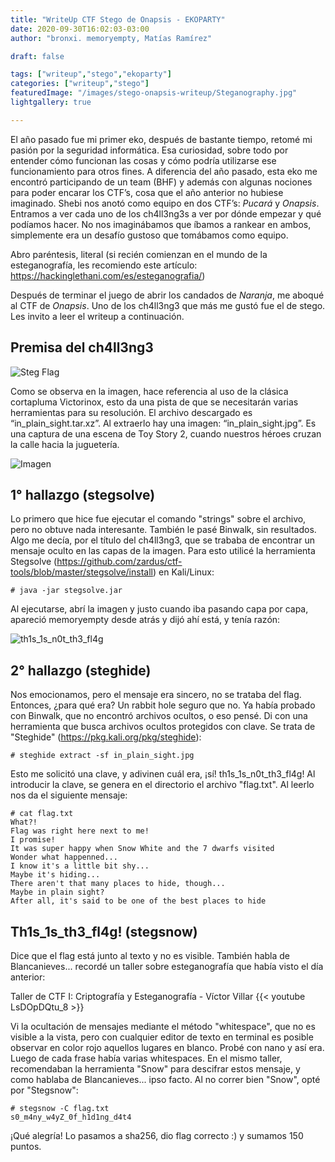```yaml
---
title: "WriteUp CTF Stego de Onapsis - EKOPARTY"
date: 2020-09-30T16:02:03-03:00
author: "bronxi. memoryempty, Matías Ramírez"

draft: false

tags: ["writeup","stego","ekoparty"]
categories: ["writeup","stego"]
featuredImage: "/images/stego-onapsis-writeup/Steganography.jpg"
lightgallery: true

---
```


El año pasado fue mi primer eko, después de bastante tiempo, retomé mi pasión por la seguridad informática. Esa curiosidad, sobre todo por entender cómo funcionan las cosas y cómo podría utilizarse ese funcionamiento para otros fines.
A diferencia del año pasado, esta eko me encontró participando de un team (BHF) y además con algunas nociones para poder encarar los CTF’s, cosa que el año anterior no hubiese imaginado.
Shebi nos anotó como equipo en dos CTF’s: *Pucará* y *Onapsis*. Entramos a ver cada uno de los ch4ll3ng3s a ver por dónde empezar y qué podíamos hacer. No nos imaginábamos que íbamos a rankear en ambos, simplemente era un desafío gustoso que tomábamos como equipo.

Abro paréntesis, literal (si recién comienzan en el mundo de la esteganografía, les recomiendo este artículo: https://hackinglethani.com/es/esteganografia/)

Después de terminar el juego de abrir los candados de *Naranja*, me aboqué al CTF de *Onapsis*. Uno de los ch4ll3ng3 que más me gustó fue el de stego. Les invito a leer el writeup a continuación.
 
## Premisa del ch4ll3ng3

![Steg Flag](/images/stego-onapsis-writeup/stegoctf.jpg "Steg FLAG")


Como se observa en la imagen, hace referencia al uso de la clásica cortapluma Victorinox, esto da una pista de que se necesitarán varias herramientas para su resolución. El archivo descargado es “in_plain_sight.tar.xz”. Al extraerlo hay una  imagen: “in_plain_sight.jpg”. Es una captura de una escena de Toy Story 2, cuando nuestros héroes cruzan la calle hacia la juguetería.


![Imagen](/images/stego-onapsis-writeup/in_plain_sight.jpg "Imagen de Toy Story 2")

## 1° hallazgo (stegsolve)

Lo primero que hice fue ejecutar el comando "strings" sobre el archivo, pero no obtuve nada interesante. También le pasé Binwalk, sin resultados. Algo me decía, por el título del ch4ll3ng3, que se trababa de encontrar un mensaje oculto en las capas de la imagen. Para esto utilicé la herramienta Stegsolve (https://github.com/zardus/ctf-tools/blob/master/stegsolve/install) en Kali/Linux:

```
# java -jar stegsolve.jar

```

Al ejecutarse, abrí la imagen y justo cuando iba pasando capa por capa, apareció memoryempty desde atrás y dijó ahí está, y tenía razón:

![th1s_1s_n0t_th3_fl4g](/images/stego-onapsis-writeup/thisisnottheflag.jpg "th1s_1s_n0t_th3_fl4g")


## 2° hallazgo (steghide)

Nos emocionamos, pero el mensaje era sincero, no se trataba del flag. Entonces, ¿para qué era? Un rabbit hole seguro que no.
Ya había probado con Binwalk, que no encontró archivos ocultos, o eso pensé. Di con una herramienta que busca archivos ocultos protegidos con clave. Se trata de "Steghide" (https://pkg.kali.org/pkg/steghide):

```
# steghide extract -sf in_plain_sight.jpg
```

Esto me solicitó una clave, y adivinen cuál era, ¡sí! th1s_1s_n0t_th3_fl4g! Al introducir la clave, se genera en el directorio el archivo "flag.txt". Al leerlo nos da el siguiente mensaje:

```
# cat flag.txt
What?!			 	    	      	       	   	  	       
Flag was right here next to me!	     	    	 	      		    
I promise!      	       	   		     	 	     	    
It was super happy when Snow White and the 7 dwarfs visited   		    
Wonder what happenned...    	   	       	   	       	       	 
I know it's a little bit shy...    		  	     	  	       
Maybe it's hiding...       	 	 	  	 	     	     
There aren't that many places to hide, though...	  	  	   
Maybe in plain sight?    	      	     	     	       	       
After all, it's said to be one of the best places to hide	
```

## Th1s_1s_th3_fl4g! (stegsnow)

Dice que el flag está junto al texto y no es visible. También habla de Blancanieves... recordé un taller sobre esteganografía que había visto el día anterior:


Taller de CTF I: Criptografía y Esteganografía - Víctor Villar
{{< youtube LsDOpDQtu_8 >}}


Vi la ocultación de mensajes mediante el método "whitespace", que no es visible a la vista, pero con cualquier editor de texto en terminal es posible observar en color rojo aquellos lugares en blanco. Probé con nano y así era. Luego de cada frase había varias whitespaces. En el mismo taller, recomendaban la herramienta "Snow" para descifrar estos mensaje, y como hablaba de Blancanieves... ipso facto. Al no correr bien "Snow", opté por "Stegsnow":

```
# stegsnow -C flag.txt
s0_m4ny_w4yZ_0f_h1d1ng_d4t4

```
¡Qué alegría! Lo pasamos a sha256, dio flag correcto :) y sumamos 150 puntos.
